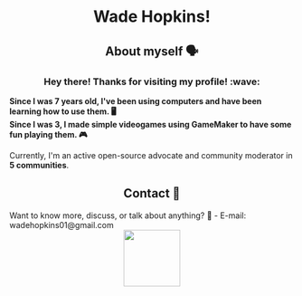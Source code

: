 <!-- markdownlint-disable-next-line -->
<h1 align="center">Wade Hopkins!</h1>

<h2 align="center">About myself 🗣</h2>

<h3 align="center">Hey there! Thanks for visiting my profile! :wave:</h3>

**Since I was 7 years old, I've been using computers and have been learning how to use them. 🖥**\
**Since I was 3, I made simple videogames using GameMaker to have some fun playing them. 🎮**

Currently, I'm an active open-source advocate and community moderator in **5 communities**.

<h2 align="center">Contact 📧</h2>
Want to know more, discuss, or talk about anything? 💬
- E-mail: wadehopkins01@gmail.com

<div id="header" align="center">
  <img src="https://media3.giphy.com/media/paTz7UZbPfTZFRYnnB/200w.webp?cid=ecf05e47jnpggr9iiv2jgn0iillidf2hefiphgjdq0oywqhk&rid=200w.webp&ct=s" width="100"/>
</div>
